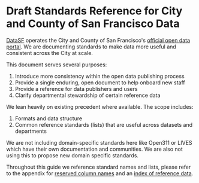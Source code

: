 # Draft Standards Reference for City and County of San Francisco Data

[DataSF](https://datasf.org) operates the City and County of San Francisco's [official open data portal](https://data.sfgov.org). We are documenting standards to make data more useful and consistent across the City at scale. 

This document serves several purposes:

1. Introduce more consistency within the open data publishing process
2. Provide a single enduring, open document to help onboard new staff
3. Provide a reference for data publishers and users
4. Clarify departmental stewardship of certain reference data

We lean heavily on existing precedent where available. The scope includes:

1. Formats and data structure
2. Common reference standards (lists) that are useful across datasets and departments

We are not including domain-specific standards here like Open311 or LIVES which have their own documentation and communities. We are also not using this to propose new domain specific standards.

Throughout this guide we reference standard names and lists, please refer to the appendix for [reserved column names](/formats/reserved-column-names.md) and an [index of reference data](/reference-index.md).

